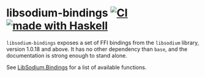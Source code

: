 # libsodium-bindings [![CI](https://github.com/haskell-cryptography/libsodium-bindings/actions/workflows/ci.yaml/badge.svg)](https://github.com/haskell-cryptography/libsodium-bindings/actions/workflows/ci.yaml) [![made with Haskell](https://img.shields.io/badge/Made%20in-Haskell-%235e5086?logo=haskell&style=flat-square)](https://haskell.org)

`libsodium-bindings` exposes a set of FFI bindings from the `libsodium` library, version 1.0.18 and above.
It has no other dependency than `base`, and the documentation is strong enough to stand alone.

See [LibSodium.Bindings](https://hackage-content.haskell.org/package/libsodium-bindings/candidate/docs/LibSodium-Bindings.html) for a list of available functions.
